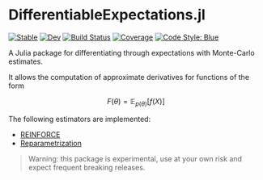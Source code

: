 # DifferentiableExpectations.jl

[![Stable](https://img.shields.io/badge/docs-stable-blue.svg)](https://JuliaDecisionFocusedLearning.github.io/DifferentiableExpectations.jl/stable/)
[![Dev](https://img.shields.io/badge/docs-dev-blue.svg)](https://JuliaDecisionFocusedLearning.github.io/DifferentiableExpectations.jl/dev/)
[![Build Status](https://github.com/JuliaDecisionFocusedLearning/DifferentiableExpectations.jl/actions/workflows/Test.yml/badge.svg?branch=main)](https://github.com/JuliaDecisionFocusedLearning/DifferentiableExpectations.jl/actions/workflows/Test.yml?query=branch%3Amain)
[![Coverage](https://codecov.io/gh/JuliaDecisionFocusedLearning/DifferentiableExpectations.jl/branch/main/graph/badge.svg)](https://app.codecov.io/gh/JuliaDecisionFocusedLearning/DifferentiableExpectations.jl)
[![Code Style: Blue](https://img.shields.io/badge/code%20style-blue-4495d1.svg)](https://github.com/JuliaDiff/BlueStyle)

A Julia package for differentiating through expectations with Monte-Carlo estimates.

It allows the computation of approximate derivatives for functions of the form

```math
F(\theta) = \mathbb{E}_{p(\theta)}[f(X)]
```

The following estimators are implemented:

- [REINFORCE](https://jmlr.org/papers/volume21/19-346/19-346.pdf#section.20)
- [Reparametrization](https://jmlr.org/papers/volume21/19-346/19-346.pdf#section.56)

> Warning: this package is experimental, use at your own risk and expect frequent breaking releases.
